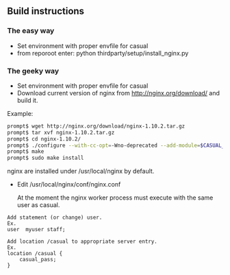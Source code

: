 ## Build instructions

### The easy way
* Set environment with proper envfile for casual
* from reporoot enter: python thirdparty/setup/install_nginx.py

### The geeky way
* Set environment with proper envfile for casual
* Download current version of nginx from http://nginx.org/download/ and build it.

Example:

```sh
prompt$ wget http://nginx.org/download/nginx-1.10.2.tar.gz
prompt$ tar xvf nginx-1.10.2.tar.gz
prompt$ cd nginx-1.10.2/
prompt$ ./configure --with-cc-opt=-Wno-deprecated --add-module=$CASUAL_BUILD_HOME/plugin [perhaps also with --without-http_rewrite_module]
prompt$ make
prompt$ sudo make install
```
nginx are installed under /usr/local/nginx by default.

* Edit /usr/local/nginx/conf/nginx.conf

   At the moment the nginx worker process must execute with the same user as casual.

```
Add statement (or change) user.
Ex.
user  myuser staff;

Add location /casual to appropriate server entry.
Ex.
location /casual {
    casual_pass;
}
```     
